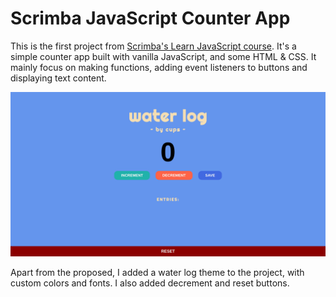 # Scrimba JavaScript Counter App

This is the first project from [Scrimba's Learn JavaScript course](https://v2.scrimba.com/learn-javascript-c0v). It's a simple counter app built with vanilla JavaScript, and some HTML & CSS. It mainly focus on making functions, adding event listeners to buttons and displaying text content.

![Screenshot](water-log-screenshot.png)

Apart from the proposed, I added a water log theme to the project, with custom colors and fonts. I also added decrement and reset buttons.

